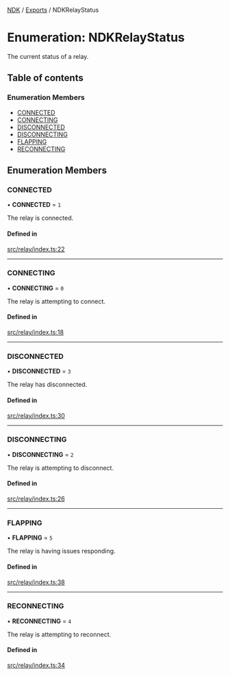 [NDK](../README.md) / [Exports](../modules.md) / NDKRelayStatus

# Enumeration: NDKRelayStatus

The current status of a relay.

## Table of contents

### Enumeration Members

- [CONNECTED](NDKRelayStatus.md#connected)
- [CONNECTING](NDKRelayStatus.md#connecting)
- [DISCONNECTED](NDKRelayStatus.md#disconnected)
- [DISCONNECTING](NDKRelayStatus.md#disconnecting)
- [FLAPPING](NDKRelayStatus.md#flapping)
- [RECONNECTING](NDKRelayStatus.md#reconnecting)

## Enumeration Members

### CONNECTED

• **CONNECTED** = ``1``

The relay is connected.

#### Defined in

[src/relay/index.ts:22](https://github.com/nostr-dev-kit/ndk/blob/4b9fbc9/src/relay/index.ts#L22)

___

### CONNECTING

• **CONNECTING** = ``0``

The relay is attempting to connect.

#### Defined in

[src/relay/index.ts:18](https://github.com/nostr-dev-kit/ndk/blob/4b9fbc9/src/relay/index.ts#L18)

___

### DISCONNECTED

• **DISCONNECTED** = ``3``

The relay has disconnected.

#### Defined in

[src/relay/index.ts:30](https://github.com/nostr-dev-kit/ndk/blob/4b9fbc9/src/relay/index.ts#L30)

___

### DISCONNECTING

• **DISCONNECTING** = ``2``

The relay is attempting to disconnect.

#### Defined in

[src/relay/index.ts:26](https://github.com/nostr-dev-kit/ndk/blob/4b9fbc9/src/relay/index.ts#L26)

___

### FLAPPING

• **FLAPPING** = ``5``

The relay is having issues responding.

#### Defined in

[src/relay/index.ts:38](https://github.com/nostr-dev-kit/ndk/blob/4b9fbc9/src/relay/index.ts#L38)

___

### RECONNECTING

• **RECONNECTING** = ``4``

The relay is attempting to reconnect.

#### Defined in

[src/relay/index.ts:34](https://github.com/nostr-dev-kit/ndk/blob/4b9fbc9/src/relay/index.ts#L34)
